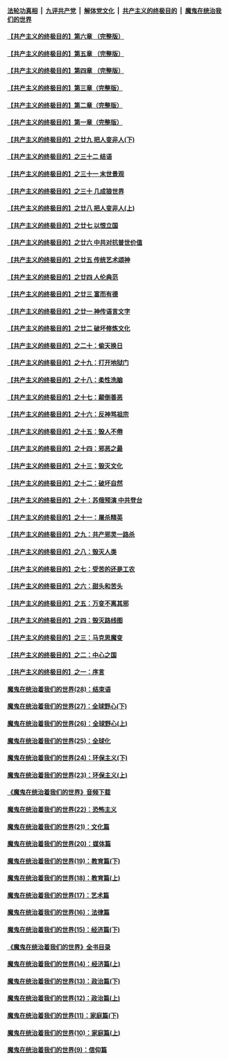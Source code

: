 ####  [法轮功真相](../../../../basic/blob/master/README.md?t=06080931) &nbsp;|&nbsp; [九评共产党](../../../../9ping.md/blob/master/README.md?t=06080931) &nbsp;|&nbsp; [解体党文化](../../../../jtdwh.md/blob/master/README.md?t=06080931)  &nbsp;|&nbsp; [共产主义的终极目的](../../../../gczydzjmd.md/blob/master/README.md?t=06080931) &nbsp;|&nbsp; [魔鬼在统治我们的世界](../../../../mgztzwmdsj.md/blob/master/README.md?t=06080931) 

#### [【共产主义的终极目的】第六章 （完整版）](../pages/nsc422/n11428913.md?t=06080931) 

#### [【共产主义的终极目的】第五章 （完整版）](../pages/nsc422/n11428912.md?t=06080931) 

#### [【共产主义的终极目的】第四章 （完整版）](../pages/nsc422/n11428907.md?t=06080931) 

#### [【共产主义的终极目的】第三章（完整版）](../pages/nsc422/n11428848.md?t=06080931) 

#### [【共产主义的终极目的】第二章（完整版）](../pages/nsc422/n11428831.md?t=06080931) 

#### [【共产主义的终极目的】第一章（完整版）](../pages/nsc422/n11417651.md?t=06080931) 

#### [【共产主义的终极目的】之廿九 把人变非人(下)](../pages/nsc422/n11344140.md?t=06080931) 

#### [【共产主义的终极目的】之三十二 结语](../pages/nsc422/n11360535.md?t=06080931) 

#### [【共产主义的终极目的】之三十一 末世景观](../pages/nsc422/n11351129.md?t=06080931) 

#### [【共产主义的终极目的】之三十 几成狼世界](../pages/nsc422/n11348280.md?t=06080931) 

#### [【共产主义的终极目的】之廿八 把人变非人(上)](../pages/nsc422/n11340492.md?t=06080931) 

#### [【共产主义的终极目的】之廿七 以恨立国](../pages/nsc422/n11336944.md?t=06080931) 

#### [【共产主义的终极目的】之廿六 中共对抗普世价值](../pages/nsc422/n11324785.md?t=06080931) 

#### [【共产主义的终极目的】之廿五 传统艺术颂神](../pages/nsc422/n11296396.md?t=06080931) 

#### [【共产主义的终极目的】之廿四 人伦典范](../pages/nsc422/n11296397.md?t=06080931) 

#### [【共产主义的终极目的】之廿三 富而有德](../pages/nsc422/n11283598.md?t=06080931) 

#### [【共产主义的终极目的】之廿一 神传语言文字](../pages/nsc422/n11263265.md?t=06080931) 

#### [【共产主义的终极目的】之廿二 破坏修炼文化](../pages/nsc422/n11245728.md?t=06080931) 

#### [【共产主义的终极目的】之二十：偷天换日](../pages/nsc422/n11238846.md?t=06080931) 

#### [【共产主义的终极目的】之十九：打开地狱门](../pages/nsc422/n11206376.md?t=06080931) 

#### [【共产主义的终极目的】之十八：柔性洗脑](../pages/nsc422/n11199994.md?t=06080931) 

#### [【共产主义的终极目的】之十七：颠倒善恶](../pages/nsc422/n11179782.md?t=06080931) 

#### [【共产主义的终极目的】之十六：反神骂祖宗](../pages/nsc422/n11166798.md?t=06080931) 

#### [【共产主义的终极目的】之十五：毁人不倦](../pages/nsc422/n11166792.md?t=06080931) 

#### [【共产主义的终极目的】之十四：邪恶之最](../pages/nsc422/n11150249.md?t=06080931) 

#### [【共产主义的终极目的】之十三：毁灭文化](../pages/nsc422/n11135227.md?t=06080931) 

#### [【共产主义的终极目的】之十二：破坏自然](../pages/nsc422/n11135214.md?t=06080931) 

#### [【共产主义的终极目的】之十：苏俄预演 中共登台](../pages/nsc422/n11118424.md?t=06080931) 

#### [【共产主义的终极目的】之十一：屠杀精英](../pages/nsc422/n11118442.md?t=06080931) 

#### [【共产主义的终极目的】之九：共产邪灵一路杀](../pages/nsc422/n11114139.md?t=06080931) 

#### [【共产主义的终极目的】之八：毁灭人类](../pages/nsc422/n11108503.md?t=06080931) 

#### [【共产主义的终极目的】之七：受苦的还是工农](../pages/nsc422/n11101809.md?t=06080931) 

#### [【共产主义的终极目的】之六：甜头和苦头](../pages/nsc422/n11096971.md?t=06080931) 

#### [【共产主义的终极目的】之五：万变不离其邪](../pages/nsc422/n11091285.md?t=06080931) 

#### [【共产主义的终极目的】之四：毁灭路线图](../pages/nsc422/n11086284.md?t=06080931) 

#### [【共产主义的终极目的】之三：马克思魔变](../pages/nsc422/n11061941.md?t=06080931) 

#### [【共产主义的终极目的】之二：中心之国](../pages/nsc422/n11047728.md?t=06080931) 

#### [【共产主义的终极目的】之一：序言](../pages/nsc422/n11086077.md?t=06080931) 

#### [魔鬼在统治着我们的世界(28)：结束语](../pages/nsc422/n10936246.md?t=06080931) 

#### [魔鬼在统治着我们的世界(27)：全球野心(下)](../pages/nsc422/n10928319.md?t=06080931) 

#### [魔鬼在统治着我们的世界(26)：全球野心(上)](../pages/nsc422/n10900318.md?t=06080931) 

#### [魔鬼在统治着我们的世界(25)：全球化](../pages/nsc422/n10788205.md?t=06080931) 

#### [魔鬼在统治着我们的世界(24)：环保主义(下)](../pages/nsc422/n10695307.md?t=06080931) 

#### [魔鬼在统治着我们的世界(23)：环保主义(上)](../pages/nsc422/n10688613.md?t=06080931) 

#### [《魔鬼在统治着我们的世界》音频下载](../pages/nsc422/n10635553.md?t=06080931) 

#### [魔鬼在统治着我们的世界(22)：恐怖主义](../pages/nsc422/n10614727.md?t=06080931) 

#### [魔鬼在统治着我们的世界(21)：文化篇](../pages/nsc422/n10597706.md?t=06080931) 

#### [魔鬼在统治着我们的世界(20)：媒体篇](../pages/nsc422/n10586579.md?t=06080931) 

#### [魔鬼在统治着我们的世界(19)：教育篇(下)](../pages/nsc422/n10564808.md?t=06080931) 

#### [魔鬼在统治着我们的世界(18)：教育篇(上)](../pages/nsc422/n10526970.md?t=06080931) 

#### [魔鬼在统治着我们的世界(17)：艺术篇](../pages/nsc422/n10499093.md?t=06080931) 

#### [魔鬼在统治着我们的世界(16)：法律篇](../pages/nsc422/n10485969.md?t=06080931) 

#### [魔鬼在统治着我们的世界(15)：经济篇(下)](../pages/nsc422/n10469975.md?t=06080931) 

#### [《魔鬼在统治着我们的世界》全书目录](../pages/nsc422/n10464261.md?t=06080931) 

#### [魔鬼在统治着我们的世界(14)：经济篇(上)](../pages/nsc422/n10457370.md?t=06080931) 

#### [魔鬼在统治着我们的世界(13)：政治篇(下)](../pages/nsc422/n10448270.md?t=06080931) 

#### [魔鬼在统治着我们的世界(12)：政治篇(上)](../pages/nsc422/n10444576.md?t=06080931) 

#### [魔鬼在统治着我们的世界(11)：家庭篇(下)](../pages/nsc422/n10440961.md?t=06080931) 

#### [魔鬼在统治着我们的世界(10)：家庭篇(上)](../pages/nsc422/n10435448.md?t=06080931) 

#### [魔鬼在统治着我们的世界(9)：信仰篇](../pages/nsc422/n10432159.md?t=06080931) 

